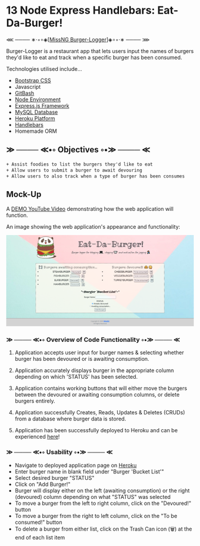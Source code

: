 # 13 Node Express Handlebars: Eat-Da-Burger!

⋘ ──── ∗⋅◦∘◈\[[MissNG Burger-Logger](https://burglog-00.herokuapp.com)\]◈∘◦⋅∗ ──── ⋙

Burger-Logger is a restaurant app that lets users input the names of burgers they'd like to eat and track when a specific burger has been consumed.

Technologies utilised include...

- [Bootstrap CSS](https://getbootstrap.com/)
- Javascript
- [GitBash](https://gitforwindows.org/)
- [Node Environment](https://nodejs.org/en/about/)
- [Express.js Framework](https://expressjs.com/)
- [MySQL Database](https://www.mysql.com/)
- [Heroku Platform](https://www.heroku.com/)
- [Handlebars](https://handlebarsjs.com/)
- Homemade ORM

## ≫ ──── ≪•◦ Objectives ◦•≫ ──── ≪

```
+ Assist foodies to list the burgers they'd like to eat
+ Allow users to submit a burger to await devouring
+ Allow users to also track when a type of burger has been consumes

```

## Mock-Up

A <a href="https://youtu.be/msvdn95x9OM">DEMO YouTube Video</a> demonstrating how the web application will function.

An image showing the web application's appearance and functionality:

![Eat-Da-Burger](./public/assets/img/burglogDEMO.PNG)

### ≫ ──── ≪•◦ Overview of Code Functionality ◦•≫ ──── ≪

1. Application accepts user input for burger names & selecting whether burger has been devoured or is awaiting consumption.

2. Application accurately displays burger in the appropriate column depending on which 'STATUS' has been selected.

3. Application contains working buttons that will either move the burgers between the devoured or awaiting consumption columns, or delete burgers entirely.

4. Application successfully Creates, Reads, Updates & Deletes (CRUDs) from a database where burger data is stored.

5. Application has been successfully deployed to Heroku and can be experienced [here](https://burglog-00.herokuapp.com)!

### ≫ ──── ≪•◦ Usability ◦•≫ ──── ≪

- Navigate to deployed application page on [Heroku](https://burglog-00.herokuapp.com)
- Enter burger name in blank field under "Burger 'Bucket List'"
- Select desired burger "STATUS"
- Click on "Add Burger!"
- Burger will display either on the left (awaiting consumption) or the right (devoured) column depending on what "STATUS" was selected
- To move a burger from the left to right column, click on the "Devoured!" button
- To move a burger from the right to left column, click on the "To be consumed!" button
- To delete a burger from either list, click on the Trash Can icon (🗑️) at the end of each list item
